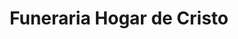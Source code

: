 ---
title: "Funeraria Hogar de Cristo"
url: /san-miguel/funeraria-hogar-de-cristo/
shop: directores de funerarias
---